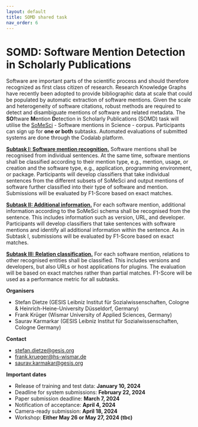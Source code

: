 ```yaml
---
layout: default
title: SOMD shared task
nav_order: 6
---
```


# SOMD: Software Mention Detection in Scholarly Publications

Software are important parts of the scientific process and should therefore recognized as first class citizen of research.
Research Knowledge Graphs have recently been adopted to provide bibliographic data at scale that could be populated by automatic extraction of software mentions.
Given the scale and heterogeneity of software citations, robust methods are required to detect and disambiguate mentions of software and related metadata. 
The **SO**ftware **M**ention **D**etection in Scholarly Publications (SOMD) task will utilise the [SoMeSci](https://data.gesis.org/somesci/) - Software mentions in Science - corpus. 
Participants can sign up for **one or both** subtasks. Automated evaluations of submitted systems are done through the Codalab platform.

**[Subtask I: Software mention recognition.](https://codalab.lisn.upsaclay.fr/competitions/16935)** Software mentions shall be recognised from individual sentences. At the same time, software mentions shall be classified according to their mention type, e.g., mention, usage, or creation and the software type, e.g., application, programming environment, or package.
Participants will develop classifiers that take individual sentences from the different subsets of SoMeSci and output mentions of software further classified into their type of software and mention.
Submissions will be evaluated by F1-Score based on exact matches.

**[Subtask II: Additional information.](https://codalab.lisn.upsaclay.fr/competitions/16936)** For each software mention, additional information according to the SoMeSci schema shall be recognised from the sentence. 
This includes information such as version, URL, and developer.
Participants will develop classifiers that take sentences with software mentions and identify all additional information within the sentence.
As in Subtask I, submissions will be evaluated by F1-Score based on exact matches.

**[Subtask III: Relation classification.](https://codalab.lisn.upsaclay.fr/competitions/16937)** For each software mention, relations to other recognised entities shall be classified. This includes versions and developers, but also URLs or host applications for plugins. The evaluation will be based on exact matches rather than partial matches. F1-Score will be used as a performance metric for all subtasks.


**Organisers**

* Stefan Dietze (GESIS Leibniz Institut für Sozialwissenschaften, Cologne & Heinrich-Heine-University Düsseldorf, Germany)
* Frank Krüger (Wismar University of Applied Sciences, Germany)
* Saurav Karmarkar (GESIS Leibniz Institut für Sozialwissenschaften, Cologne Germany)

**Contact**

* stefan.dietze@gesis.org
* frank.krueger@hs-wismar.de
* saurav.karmakar@gesis.org

**Important dates**

* Release of training and test data: **January 10, 2024**
* Deadline for system submissions: **February 22, 2024**
* Paper submission deadline: **March 7, 2024**
* Notification of acceptance: **April 4, 2024**
* Camera-ready submission: **April 18, 2024**
* Workshop: **Either May 26 or May 27, 2024 (tbc)**
